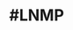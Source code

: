 #LNMP
====

<?php

#没有限制,如果你喜欢可以随时在任何地方发表,公开技术挡 面向世界按键人!

#There is no limit, if you like you can always post in any place, public key technology block facing the world people!


                                                                                        cctv_243028755@live.cn
                                                                                        <?=date('Y-m-d H:i:s',mktime())?>
